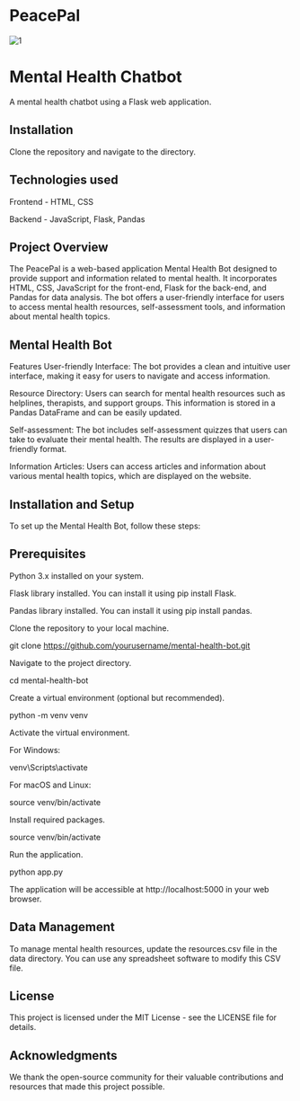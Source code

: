 # PeacePal

![1](https://github.com/DOPExVibhu/PeacePal/assets/104273406/0a5ce122-d468-447e-9431-52e6fd700902)


# Mental Health Chatbot

A mental health chatbot using a Flask web application.

## Installation

Clone the repository and navigate to the directory.


## Technologies used

Frontend - HTML, CSS

Backend - JavaScript, Flask, Pandas  


## Project Overview
The PeacePal is a web-based application Mental Health Bot designed to provide support and information related to mental health. It incorporates HTML, CSS, JavaScript for the front-end, Flask for the back-end, and Pandas for data analysis. The bot offers a user-friendly interface for users to access mental health resources, self-assessment tools, and information about mental health topics.

## Mental Health Bot

Features
User-friendly Interface: The bot provides a clean and intuitive user interface, making it easy for users to navigate and access information.

Resource Directory: Users can search for mental health resources such as helplines, therapists, and support groups. This information is stored in a Pandas DataFrame and can be easily updated.

Self-assessment: The bot includes self-assessment quizzes that users can take to evaluate their mental health. The results are displayed in a user-friendly format.

Information Articles: Users can access articles and information about various mental health topics, which are displayed on the website.

## Installation and Setup
To set up the Mental Health Bot, follow these steps:

## Prerequisites
Python 3.x installed on your system.

Flask library installed. You can install it using pip install Flask.

Pandas library installed. You can install it using pip install pandas.


Clone the repository to your local machine.

  git clone https://github.com/yourusername/mental-health-bot.git

Navigate to the project directory.

  cd mental-health-bot

Create a virtual environment (optional but recommended).
  
  python -m venv venv

Activate the virtual environment.

For Windows:
  
  venv\Scripts\activate

For macOS and Linux:
  
  source venv/bin/activate

Install required packages.
  
  source venv/bin/activate

Run the application.

  python app.py

The application will be accessible at http://localhost:5000 in your web browser.

## Data Management
To manage mental health resources, update the resources.csv file in the data directory. You can use any spreadsheet software to modify this CSV file.


## License
This project is licensed under the MIT License - see the LICENSE file for details.

## Acknowledgments
We thank the open-source community for their valuable contributions and resources that made this project possible.
